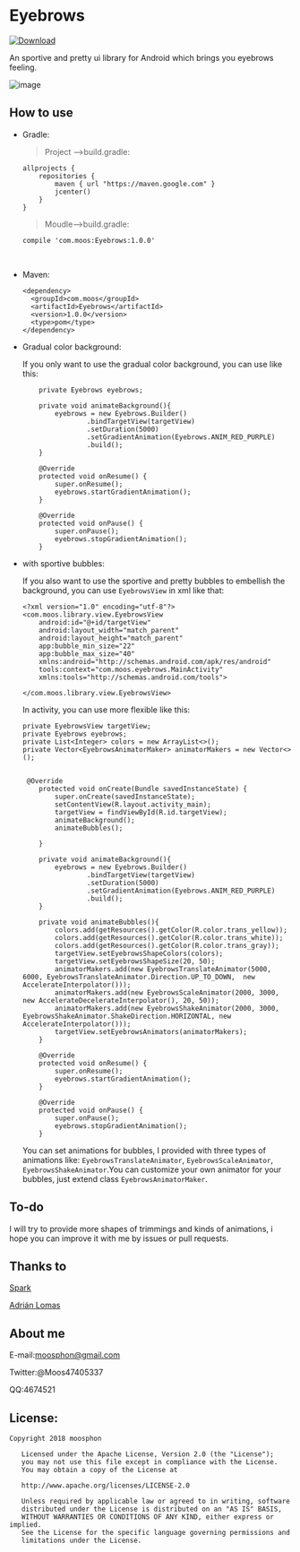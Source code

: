 # Eyebrows
[ ![Download](https://api.bintray.com/packages/moosphon/maven/Eyebrows/images/download.svg) ](https://bintray.com/moosphon/maven/Eyebrows/_latestVersion)

An sportive and pretty ui library for Android which brings you eyebrows feeling.

![image](https://github.com/Moosphan/Eyebrows/blob/b2447c30e01a7fe27874c963ab747eebccde074e/Eyebrows/image/login.gif)

## How to use

- Gradle:

  > Project —>build.gradle:

  ```
  allprojects {
      repositories {
          maven { url "https://maven.google.com" }
          jcenter()
      }
  }
  ```
  > Moudle—>build.gradle:

  ```
  compile 'com.moos:Eyebrows:1.0.0'
  ```

  ​

- Maven:

  ```
  <dependency>
    <groupId>com.moos</groupId>
    <artifactId>Eyebrows</artifactId>
    <version>1.0.0</version>
    <type>pom</type>
  </dependency>
  ```

- Gradual color background:

  If you only want to use the gradual color background, you can use like this:

  ```
      private Eyebrows eyebrows;

      private void animateBackground(){
          eyebrows = new Eyebrows.Builder()
                  .bindTargetView(targetView)
                  .setDuration(5000)
                  .setGradientAnimation(Eyebrows.ANIM_RED_PURPLE)
                  .build();
      }
      
      @Override
      protected void onResume() {
          super.onResume();
          eyebrows.startGradientAnimation();
      }

      @Override
      protected void onPause() {
          super.onPause();
          eyebrows.stopGradientAnimation();
      }
  ```

- with sportive bubbles:

  If you also want to use the sportive and pretty bubbles to embellish the background, you can use `EyebrowsView` in xml like that:

  ```
  <?xml version="1.0" encoding="utf-8"?>
  <com.moos.library.view.EyebrowsView
      android:id="@+id/targetView"
      android:layout_width="match_parent"
      android:layout_height="match_parent"
      app:bubble_min_size="22"
      app:bubble_max_size="40"
      xmlns:android="http://schemas.android.com/apk/res/android"
      tools:context="com.moos.eyebrows.MainActivity"
      xmlns:tools="http://schemas.android.com/tools">
      
  </com.moos.library.view.EyebrowsView>

  ```

  In activity, you can use more flexible like this:

  ```
  private EyebrowsView targetView;
  private Eyebrows eyebrows;
  private List<Integer> colors = new ArrayList<>();
  private Vector<EyebrowsAnimatorMaker> animatorMakers = new Vector<>();


   @Override
      protected void onCreate(Bundle savedInstanceState) {
          super.onCreate(savedInstanceState);
          setContentView(R.layout.activity_main);
          targetView = findViewById(R.id.targetView);
          animateBackground();
          animateBubbles();

      }

      private void animateBackground(){
          eyebrows = new Eyebrows.Builder()
                  .bindTargetView(targetView)
                  .setDuration(5000)
                  .setGradientAnimation(Eyebrows.ANIM_RED_PURPLE)
                  .build();
      }

      private void animateBubbles(){
          colors.add(getResources().getColor(R.color.trans_yellow));
          colors.add(getResources().getColor(R.color.trans_white));
          colors.add(getResources().getColor(R.color.trans_gray));
          targetView.setEyebrowsShapeColors(colors);
          targetView.setEyebrowsShapeSize(20, 50);
          animatorMakers.add(new EyebrowsTranslateAnimator(5000, 6000, EyebrowsTranslateAnimator.Direction.UP_TO_DOWN,  new AccelerateInterpolator()));
          animatorMakers.add(new EyebrowsScaleAnimator(2000, 3000, new AccelerateDecelerateInterpolator(), 20, 50));
          animatorMakers.add(new EyebrowsShakeAnimator(2000, 3000, EyebrowsShakeAnimator.ShakeDirection.HORIZONTAL, new AccelerateInterpolator()));
          targetView.setEyebrowsAnimators(animatorMakers);
      }

      @Override
      protected void onResume() {
          super.onResume();
          eyebrows.startGradientAnimation();
      }

      @Override
      protected void onPause() {
          super.onPause();
          eyebrows.stopGradientAnimation();
      }
  ```

  You can set animations for bubbles, I provided with three types of  animations like: `EyebrowsTranslateAnimator`, `EyebrowsScaleAnimator`, `EyebrowsShakeAnimator`.You can customize your own animator for your bubbles, just extend class `EyebrowsAnimatorMaker`.



## To-do

I will try to provide more shapes of trimmings and kinds of animations, i hope you can improve it with me by issues or pull requests.

## Thanks to 

[Spark](https://github.com/TonnyL/Spark)  

[Adrián Lomas](https://github.com/glomadrian)

## About me

E-mail:moosphon@gmail.com

Twitter:@Moos47405337

QQ:4674521



## License:

```
Copyright 2018 moosphon

   Licensed under the Apache License, Version 2.0 (the "License");
   you may not use this file except in compliance with the License.
   You may obtain a copy of the License at

   http://www.apache.org/licenses/LICENSE-2.0

   Unless required by applicable law or agreed to in writing, software
   distributed under the License is distributed on an "AS IS" BASIS,
   WITHOUT WARRANTIES OR CONDITIONS OF ANY KIND, either express or implied.
   See the License for the specific language governing permissions and
   limitations under the License.
```